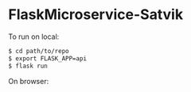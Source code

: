 # FlaskMicroservice-Satvik

To run on local:

```sh
$ cd path/to/repo
$ export FLASK_APP=api
$ flask run
```
On browser: 
